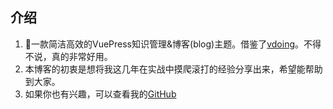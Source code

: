 ## 介绍
1. 🚀一款简洁高效的VuePress知识管理&博客(blog)主题。借鉴了[vdoing](https://github.com/xugaoyi/vuepress-theme-vdoing)。不得不说，真的非常好用。
2. 本博客的初衷是想将我这几年在实战中摸爬滚打的经验分享出来，希望能帮助到大家。
3. 如果你也有兴趣，可以查看我的[GitHub](https://github.com/jorgen-zhao)
